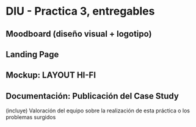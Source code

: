 # DIU - Practica 3, entregables

## Moodboard (diseño visual + logotipo)   



## Landing Page


## Mockup: LAYOUT HI-FI


## Documentación: Publicación del Case Study


(incluye) Valoración del equipo sobre la realización de esta práctica o los problemas surgidos
 

